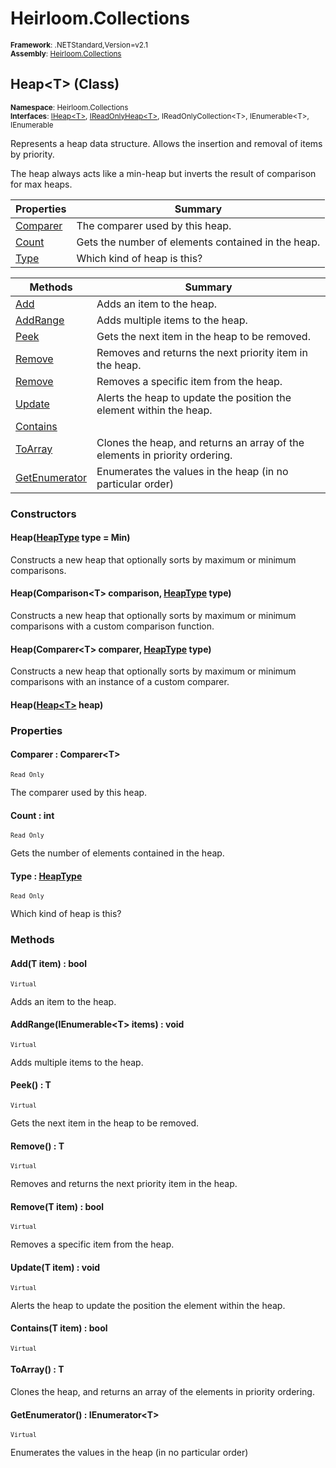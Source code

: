 # Heirloom.Collections

<small>**Framework**: .NETStandard,Version=v2.1</small>  
<small>**Assembly**: [Heirloom.Collections](../Heirloom.Collections/Heirloom.Collections.md)</small>  

## Heap\<T> (Class)
<small>**Namespace**: Heirloom.Collections</small>  
<small>**Interfaces**: [IHeap\<T>](Heirloom.Collections.IHeap[T].md), [IReadOnlyHeap\<T>](Heirloom.Collections.IReadOnlyHeap[T].md), IReadOnlyCollection\<T>, IEnumerable\<T>, IEnumerable</small>  

Represents a heap data structure. Allows the insertion and removal of items by priority.

The heap always acts like a min-heap but inverts the result of comparison for max heaps.

| Properties               | Summary                                            |
|--------------------------|----------------------------------------------------|
| [Comparer](#COM45265051) | The comparer used by this heap.                    |
| [Count](#COU73CA0BBB)    | Gets the number of elements contained in the heap. |
| [Type](#TYP233312DE)     | Which kind of heap is this?                        |

| Methods                       | Summary                                                                     |
|-------------------------------|-----------------------------------------------------------------------------|
| [Add](#ADD9453EEA5)           | Adds an item to the heap.                                                   |
| [AddRange](#ADD964BA200)      | Adds multiple items to the heap.                                            |
| [Peek](#PEE599BAF94)          | Gets the next item in the heap to be removed.                               |
| [Remove](#REMF63FEEE5)        | Removes and returns the next priority item in the heap.                     |
| [Remove](#REM291D149A)        | Removes a specific item from the heap.                                      |
| [Update](#UPD9BB09A13)        | Alerts the heap to update the position the element within the heap.         |
| [Contains](#CON50B6A9F)       |                                                                             |
| [ToArray](#TOA1C8FFB1)        | Clones the heap, and returns an array of the elements in priority ordering. |
| [GetEnumerator](#GETDDD17E2E) | Enumerates the values in the heap (in no particular order)                  |

### Constructors

#### Heap([HeapType](Heirloom.Collections.HeapType.md) type = Min)

Constructs a new heap that optionally sorts by maximum or minimum comparisons.

#### Heap(Comparison\<T> comparison, [HeapType](Heirloom.Collections.HeapType.md) type)

Constructs a new heap that optionally sorts by maximum or minimum comparisons with a custom comparison function.

#### Heap(Comparer\<T> comparer, [HeapType](Heirloom.Collections.HeapType.md) type)

Constructs a new heap that optionally sorts by maximum or minimum comparisons with an instance of a custom comparer.

#### Heap([Heap\<T>](Heirloom.Collections.Heap[T].md) heap)

### Properties

#### <a name="COM45265051"></a>Comparer : Comparer\<T>

<small>`Read Only`</small>

The comparer used by this heap.

#### <a name="COU73CA0BBB"></a>Count : int

<small>`Read Only`</small>

Gets the number of elements contained in the heap.

#### <a name="TYP233312DE"></a>Type : [HeapType](Heirloom.Collections.HeapType.md)

<small>`Read Only`</small>

Which kind of heap is this?

### Methods

#### <a name="ADD9453EEA5"></a>Add(T item) : bool
<small>`Virtual`</small>

Adds an item to the heap.


#### <a name="ADD964BA200"></a>AddRange(IEnumerable\<T> items) : void
<small>`Virtual`</small>

Adds multiple items to the heap.


#### <a name="PEE599BAF94"></a>Peek() : T
<small>`Virtual`</small>

Gets the next item in the heap to be removed.

#### <a name="REMF63FEEE5"></a>Remove() : T
<small>`Virtual`</small>

Removes and returns the next priority item in the heap.

#### <a name="REM291D149A"></a>Remove(T item) : bool
<small>`Virtual`</small>

Removes a specific item from the heap.


#### <a name="UPD9BB09A13"></a>Update(T item) : void
<small>`Virtual`</small>

Alerts the heap to update the position the element within the heap.


#### <a name="CON50B6A9F"></a>Contains(T item) : bool
<small>`Virtual`</small>


#### <a name="TOA1C8FFB1"></a>ToArray() : T

Clones the heap, and returns an array of the elements in priority ordering.

#### <a name="GETDDD17E2E"></a>GetEnumerator() : IEnumerator\<T>
<small>`Virtual`</small>

Enumerates the values in the heap (in no particular order)

